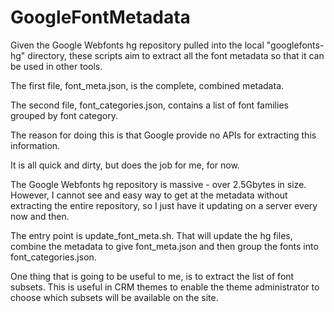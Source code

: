 GoogleFontMetadata
==================

Given the Google Webfonts hg repository pulled into the local "googlefonts-hg" directory,
these scripts aim to extract all the font metadata so that it can be used in other
tools.

The first file, font_meta.json, is the complete, combined metadata.

The second file, font_categories.json, contains a list of font families grouped by
font category.

The reason for doing this is that Google provide no APIs for extracting this
information.

It is all quick and dirty, but does the job for me, for now.

The Google Webfonts hg repository is massive - over 2.5Gbytes in size. However, I cannot see
and easy way to get at the metadata without extracting the entire repository, so I just
have it updating on a server every now and then.

The entry point is update_font_meta.sh. That will update the hg files, combine the metadata
to give font_meta.json and then group the fonts into font_categories.json.

One thing that is going to be useful to me, is to extract the list of font subsets. This is
useful in CRM themes to enable the theme administrator to choose which subsets will be
available on the site.
